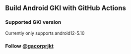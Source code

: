 ## Build Android GKI with GitHub Actions
### Supported GKI version
Currently only supports android12-5.10

### Follow [@gacorprjkt](https://t.me/gacorprjkt)
